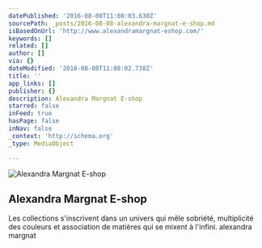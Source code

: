 ```yaml
---
datePublished: '2016-08-08T11:08:03.630Z'
sourcePath: _posts/2016-08-08-alexandra-margnat-e-shop.md
isBasedOnUrl: 'http://www.alexandramargnat-eshop.com/'
keywords: []
related: []
author: []
via: {}
dateModified: '2016-08-08T11:08:02.738Z'
title: ''
app_links: []
publisher: {}
description: Alexandra Margnat E-shop
starred: false
inFeed: true
hasPage: false
inNav: false
_context: 'http://schema.org'
_type: MediaObject

---
```

![Alexandra Margnat E-shop](https://imgflo.herokuapp.com/graph/vahj1ThiexotieMo/d5a4d3df1146f883f723ad8afdd68e61/croprotate.png?cropheight=740&cropwidth=740&degrees=0&input=https%3A%2F%2Fthe-grid-user-content.s3-us-west-2.amazonaws.com%2Fce2803a1-5d9a-4c65-919c-2d7208bfc7ff.png&x=11&y=11)

<article style=""><h1>Alexandra Margnat E-shop</h1><p>Les collections s'inscrivent dans un univers qui mêle sobriété, multiplicité des couleurs et association de matières qui se mixent à l'infini. alexandra margnat</p></article>